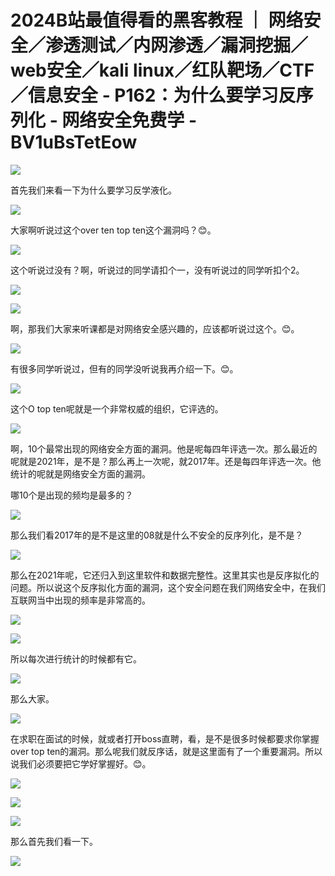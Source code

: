 # 2024B站最值得看的黑客教程 ｜ 网络安全／渗透测试／内网渗透／漏洞挖掘／web安全／kali linux／红队靶场／CTF／信息安全 - P162：为什么要学习反序列化 - 网络安全免费学 - BV1uBsTetEow

![](img/6577c299ea48131994b3322b6be8c657_0.png)

首先我们来看一下为什么要学习反学液化。

![](img/6577c299ea48131994b3322b6be8c657_2.png)

大家啊听说过这个over ten top ten这个漏洞吗？😊。

![](img/6577c299ea48131994b3322b6be8c657_4.png)

这个听说过没有？啊，听说过的同学请扣个一，没有听说过的同学听扣个2。

![](img/6577c299ea48131994b3322b6be8c657_6.png)

![](img/6577c299ea48131994b3322b6be8c657_7.png)

啊，那我们大家来听课都是对网络安全感兴趣的，应该都听说过这个。😊。

![](img/6577c299ea48131994b3322b6be8c657_9.png)

有很多同学听说过，但有的同学没听说我再介绍一下。😊。

![](img/6577c299ea48131994b3322b6be8c657_11.png)

这个O top ten呢就是一个非常权威的组织，它评选的。

![](img/6577c299ea48131994b3322b6be8c657_13.png)

啊，10个最常出现的网络安全方面的漏洞。他是呢每四年评选一次。那么最近的呢就是2021年，是不是？那么再上一次呢，就2017年。还是每四年评选一次。他统计的呢就是网络安全方面的漏洞。

哪10个是出现的频均是最多的？

![](img/6577c299ea48131994b3322b6be8c657_15.png)

那么我们看2017年的是不是这里的08就是什么不安全的反序列化，是不是？

![](img/6577c299ea48131994b3322b6be8c657_17.png)

那么在2021年呢，它还归入到这里软件和数据完整性。这里其实也是反序拟化的问题。所以说这个反序拟化方面的漏洞，这个安全问题在我们网络安全中，在我们互联网当中出现的频率是非常高的。



![](img/6577c299ea48131994b3322b6be8c657_19.png)

![](img/6577c299ea48131994b3322b6be8c657_20.png)

所以每次进行统计的时候都有它。

![](img/6577c299ea48131994b3322b6be8c657_22.png)

那么大家。

![](img/6577c299ea48131994b3322b6be8c657_24.png)

在求职在面试的时候，就或者打开boss直聘，看，是不是很多时候都要求你掌握over top ten的漏洞。那么呢我们就反序话，就是这里面有了一个重要漏洞。所以说我们必须要把它学好掌握好。😊。



![](img/6577c299ea48131994b3322b6be8c657_26.png)

![](img/6577c299ea48131994b3322b6be8c657_27.png)

![](img/6577c299ea48131994b3322b6be8c657_28.png)

那么首先我们看一下。

![](img/6577c299ea48131994b3322b6be8c657_30.png)